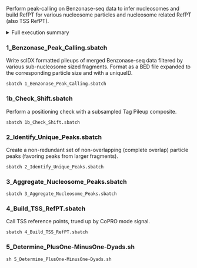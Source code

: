 Perform peak-calling on Benzonase-seq data to infer nucleosomes and build RefPT for various nucleosome particles and nucleosome related RefPT (also TSS RefPT).

<details>
<summary> Full execution summary
</summary>

```
data
  |--RefPT-Krebs
    |--MinusOneDyad_SORT-DistToExpressedTSS.bed
    |--MinusOneDyad_SORT-DistToUnexpressedTSS.bed
    |--MinusOneDyad_SORT-Expression.bed
    |--PlusOneDyad_SORT-DistToExpressedTSS.bed
    |--PlusOneDyad_SORT-DistToUnexpressedTSS.bed
    |--PlusOneDyad_SORT-Expression.bed
    |--PlusOneDyad_SORT-Expression_GROUP-Nuc-Dyad.bed
    |--PlusOneDyad_SORT-Expression_WithUnexpressed.bed
    |--TSS_GROUP-All_SORT-CappedExpression.bed
    |--TSS_GROUP-Expressed_SORT-Expression.bed
    |--TSS_GROUP-Unexpressed.bed
02_Call_Nucleosomes
  |--Merged_Redundant_Nucleosome-Particles.bed
  |--AllParticles
    |--Subtetra.bed
    |--Tetra.bed
    |--Hex.bed
    |--Nucleosome.bed
    |--Supraoct.bed
  |--UniqueParticles
    |--uHex.bed
    |--uTetra.bed
    |--uSubtetra.bed
    |--uSupraoct.bed
    |--Nucleosome_uHex.bed
    |--Nucleosome_uHex_uTetra.bed
    |--Nucleosome_uHex_uTetra_uSubtetra.bed
    |--Merged_Nonredundant_particles.bed
  |--Intersect
    |--Nucleosomes_intersect_redundantHex.bed
    |--Nucleosomes_intersect_redundantTetra.bed
    |--Nucleosomes_intersect_redundantSubtetra.bed
    |--Nucleosomes_intersect_redundantSupraoct.bed
    |--uHex_intersect_redundantTetra.bed
    |--uHex_intersect_redundantSubtetra.bed
    |--uHex_intersect_redundantSupraoct.bed
    |--uTetra_intersect_redundantSubtetra.bed
    |--uTetra_intersect_redundantSupraoct.bed
    |--uSubtetra_intersect_redundantSupraoct.bed
  |--MakeTSS
    |--CappedExpression.out
    |--Capped_READ2_anti.cdt
    |--Capped_READ2_sense.cdt
    |--Capped_READ2_TSS_40bp_anti.cdt
    |--Capped_READ2_TSS_40bp_sense.cdt
    |--hg19.knownCanonicalPep.id-transcripts.gtf
    |--hg19_knownCanonicalPep-TSS_100bp.bed
    |--hg19_knownCanonicalPep-TSS.bed
    |--hg19.knownGene.id-transcripts.gtf
    |--hg19.knownGene.transcripts.gtf
    |--hg19.knownGene.transcripts.ids
    |--knownCanonical.ids
    |--knownCanonicalPep.ids
    |--knownCanonicalPep-NoNames.txt
    |--knownGenePep.ids
    |--knownToLynx_FILTER-RemoveMalacards.txt
    |--knownToLynx.txt
    |--knownToMalacards.ids
    |--knownToMalacards-wLynx.txt
    |--knownTo_NameMap.txt
    |--maxPeak.bed
    |--TSS.bed
    |--TSS_200bp.bed
    |--TSS_SCORE-CappedExpression.bed
  |--MakePlusMinus
    |--MinusOneDyad_SORT-DistToExpressedTSS.tsv
    |--MinusOneDyad_SORT-DistToUnexpressedTSS.tsv
    |--Nuc-Dyad.ids
    |--Nucleosomes.bed
    |--PlusOneDyad_SORT-DistToExpressedTSS.tsv
    |--PlusOneDyad_SORT-DistToUnexpressedTSS.tsv
    |--TSS_downstream_Octomers.bed
    |--TSS_SORT-Genomic.bed
    |--TSS_SORT-RankExpression_1bp.bed
    |--TSS_SORT-RankExpression.bed
    |--TSS_upstream_Octomers.bed
    |--uTSS_downstream_Octomers.bed
    |--uTSS_SORT-Genomic.bed
    |--uTSS_SORT-RankSort_1bp.bed
    |--uTSS_SORT-RankSort.bed
    |--uTSS_upstream_Octomers.bed
  |--SCIDX
    |--sub.tab
    |--tet.tab
    |--hex.tab
    |--nuc.tab
    |--sup.tab
  |--ShiftCheck
    |--Subtetra_10k.bed
    |--Subtetra_10k_1000bp.bed
    |--Subtetra_10k_1000bp_midpoint.out
    |--Subtetra_10k_1000bp_midpoint_combined.cdt
    |--Tetra_10k.bed
    |--Tetra_10k_1000bp.bed
    |--Tetra_10k_1000bp_midpoint.out
    |--Tetra_1000bp_midpoint_combined.cdt
    |--Hex_10k.bed
    |--Hex_10k_1000bp.bed
    |--Hex_10k_1000bp_midpoint.out
    |--Hex_1000bp_midpoint_combined.cdt
    |--Nucleosome_10k.bed
    |--Nucleosome_10k_1000bp.bed
    |--Nucleosome_10k_1000bp_midpoint.out
    |--Nucleosome_1000bp_midpoint_combined.cdt
    |--Supraoct_10k.bed
    |--Supraoct_10k_1000bp.bed
    |--Supraoct_10k_1000bp_midpoint.out
    |--Supraoct_1000bp_midpoint_combined.cdt
  |--sub
    |--expanded.bed
    |--formatted.tab
    |--genetrack_output.bed
    |--genetrack_s10e20/formatted_s10e20.gff
  |--tet
    |--expanded.bed
    |--formatted.tab
    |--genetrack_output.bed
    |--genetrack_s20e40F5/formatted_s20e40F5.gff
  |--hex
    |--expanded.bed
    |--formatted.tab
    |--genetrack_output.bed
    |--genetrack_s30e60F6/formatted_s30e60F6.gff
  |--nuc
    |--expanded.bed
    |--formatted.tab
    |--genetrack_output.bed
    |--genetrack_s40e80F5/formatted_s40e80F5.gff
  |--sup
    |--expanded.bed
    |--formatted.tab
    |--genetrack_output.bed
    |--genetrack_s50e100F3/formatted_s50e100F3.gff
```

</details>

### 1_Benzonase_Peak_Calling.sbatch
Write scIDX formatted pileups of merged Benzonase-seq data filtered by various sub-nucleosome sized fragments. Format as a BED file expanded to the corresponding particle size and with a uniqueID.
```
sbatch 1_Benzonase_Peak_Calling.sbatch
```

### 1b_Check_Shift.sbatch
Perform a positioning check with a subsampled Tag Pileup composite.
```
sbatch 1b_Check_Shift.sbatch
```

### 2_Identify_Unique_Peaks.sbatch
Create a non-redundant set of non-overlapping (complete overlap) particle peaks (favoring peaks from larger fragments).
```
sbatch 2_Identify_Unique_Peaks.sbatch
```

### 3_Aggregate_Nucleosome_Peaks.sbatch

```
sbatch 3_Aggregate_Nucleosome_Peaks.sbatch
```

### 4_Build_TSS_RefPT.sbatch
Call TSS reference points, trued up by CoPRO mode signal.
```
sbatch 4_Build_TSS_RefPT.sbatch
```


### 5_Determine_PlusOne-MinusOne-Dyads.sh
```
sh 5_Determine_PlusOne-MinusOne-Dyads.sh
```
